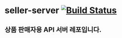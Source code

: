 # seller-server [![Build Status](https://travis-ci.org/mrfourfour/seller-server.svg?branch=master)](https://travis-ci.org/mrfourfour/seller-server)

## 상품 판매자용 API 서버 레포입니다.
